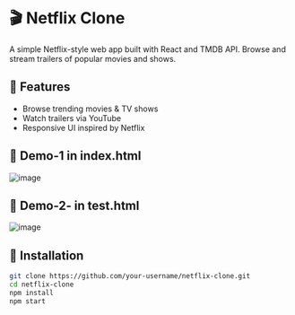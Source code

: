 # 🎬 Netflix Clone

A simple Netflix-style web app built with React and TMDB API. Browse and stream trailers of popular movies and shows.

## 🚀 Features

- Browse trending movies & TV shows
- Watch trailers via YouTube
- Responsive UI inspired by Netflix

## 📸 Demo-1 in index.html

![image](https://github.com/user-attachments/assets/9a08ec3b-4a4d-4c7d-896f-77109ddee108)

## 📸 Demo-2- in test.html

![image](https://github.com/user-attachments/assets/7f39d30a-4273-4b60-82f8-48f494b8395c)


## 🔧 Installation

```bash
git clone https://github.com/your-username/netflix-clone.git
cd netflix-clone
npm install
npm start
